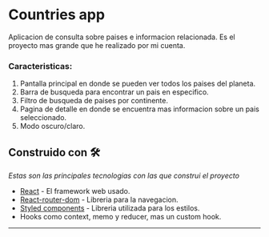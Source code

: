 # Countries app

Aplicacion de consulta sobre paises e informacion relacionada. Es el proyecto mas grande que he realizado por mi cuenta.

### Caracteristicas:

1. Pantalla principal en donde se pueden ver todos los paises del planeta.
2. Barra de busqueda para encontrar un pais en especifico.
3. Filtro de busqueda de paises por continente.
4. Pagina de detalle en donde se encuentra mas informacion sobre un pais seleccionado.
5. Modo oscuro/claro.

## Construido con 🛠️

_Estas son las principales tecnologias con las que construi el proyecto_

* [React](https://reactjs.org/) - El framework web usado.
* [React-router-dom](https://reactrouter.com/web/guides/quick-start) - Libreria para la navegacion.
* [Styled components](https://styled-components.com/) - Libreria utilizada para los estilos.
* Hooks como context, memo y reducer, mas un custom hook. 

---
